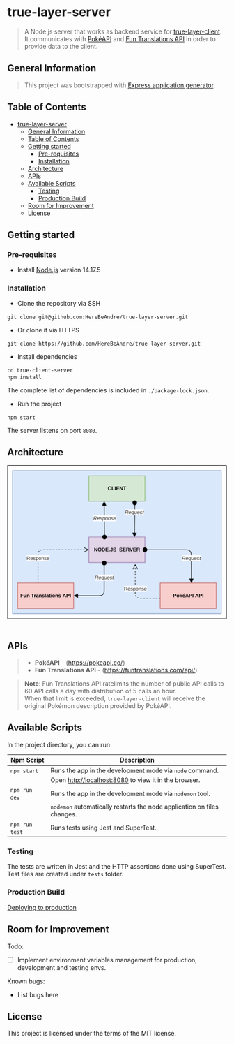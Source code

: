 # true-layer-server

> A Node.js server that works as backend service for [true-layer-client](https://github.com/HereBeAndre/true-layer-client).
> It communicates with [PokéAPI](https://pokeapi.co/) and [Fun Translations API](https://funtranslations.com/api/) in order to provide data to the client.

## General Information

> This project was bootstrapped with [Express application generator](https://expressjs.com/en/starter/generator.html).

## Table of Contents

- [true-layer-server](#true-layer-server)
  - [General Information](#general-information)
  - [Table of Contents](#table-of-contents)
  - [Getting started](#getting-started)
    - [Pre-requisites](#pre-requisites)
    - [Installation](#installation)
  - [Architecture](#architecture)
  - [APIs](#apis)
  - [Available Scripts](#available-scripts)
    - [Testing](#testing)
    - [Production Build](#production-build)
  - [Room for Improvement](#room-for-improvement)
  - [License](#license)

## Getting started

### Pre-requisites

- Install [Node.js](https://nodejs.org/en/) version 14.17.5

### Installation

- Clone the repository via SSH

```
git clone git@github.com:HereBeAndre/true-layer-server.git
```

- Or clone it via HTTPS

```
git clone https://github.com/HereBeAndre/true-layer-server.git
```

- Install dependencies

```
cd true-client-server
npm install
```

The complete list of dependencies is included in `./package-lock.json`.

- Run the project

```
npm start
```

The server listens on port `8080`.

## Architecture

![Architecture](./public/assets/architecture.png)&nbsp;&nbsp;

## APIs

> - **PokéAPI** - (https://pokeapi.co/)
> - **Fun Translations API** - (https://funtranslations.com/api/)

> **Note**: Fun Translations API ratelimits the number of public API calls to 60 API calls a day with distribution of 5 calls an hour.\
> When that limit is exceeded, `true-layer-client` will receive the original Pokémon description provided by PokéAPI.

## Available Scripts

In the project directory, you can run:

| Npm Script     | Description                                                                    |
| -------------- | ------------------------------------------------------------------------------ |
| `npm start`    | Runs the app in the development mode via `node` command.                       |
|                | Open [http://localhost:8080](http://localhost:8080) to view it in the browser. |
| `npm run dev`  | Runs the app in the development mode via `nodemon` tool.                       |
|                | `nodemon` automatically restarts the node application on files changes.        |
| `npm run test` | Runs tests using Jest and SuperTest.                                           |

### Testing

The tests are written in Jest and the HTTP assertions done using SuperTest.\
Test files are created under `tests` folder.

### Production Build

[Deploying to production](https://developer.mozilla.org/en-US/docs/Learn/Server-side/Express_Nodejs/deployment)

## Room for Improvement

Todo:

- [ ] Implement environment variables management for production, development and testing envs.

Known bugs:

- List bugs here

## License

This project is licensed under the terms of the MIT license.
